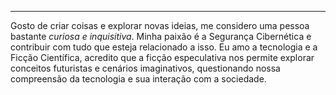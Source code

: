 
---

Gosto de criar coisas e explorar novas ideias, me considero uma pessoa bastante *curiosa e inquisitiva*. Minha paixão é a Segurança Cibernética e contribuir com tudo que esteja relacionado a isso. Eu amo a tecnologia e a Ficção Científica, acredito que a ficção especulativa nos permite explorar conceitos futuristas e cenários imaginativos, questionando nossa compreensão da tecnologia e sua interação com a sociedade.
